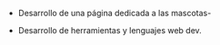 * Desarrollo de una página dedicada a las mascotas- 

* Desarrollo de herramientas y lenguajes web dev.
